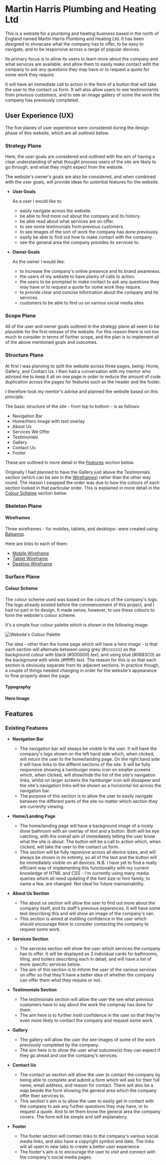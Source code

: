 # Martin Harris Plumbing and Heating Ltd

This is a website for a plumbing and heating business based in the north of England named Martin Harris Plumbing and Heating Ltd. It has been designed to showcase what the company has to offer, to be easy to navigate, and to be responsive across a range of popular devices.

Its primary focus is to allow its users to learn more about the company and what services are available, and allow them to easily make contact with the company to ask any questions they may have or to request a quote for some work they require. 

It will have an immediate call to action in the form of a button that will take the user to the contact us form. It will also allow users to see testimoniamls from previous customers, and to see an image gallery of some the work the company has previously completed.

## User Experience (UX)

The five planes of user experience were considered during the design phase of this website, which are all outlined below.

### Strategy Plane

Here, the user goals are considered and outlined with the aim of having a clear understanding of what thought process users of the site are likely to go through, and what they might expect from the website.

The website's owner's goals are also be considered, and when combined with the user goals, will provide ideas for potential features for the website.

- __User Goals__

  As a user I would like to:
  - easily navigate across the website.
  - be able to find more out about the company and its history.
  - be able read about what services are on offer.
  - to see some testimonials from previous customers.
  - to see images of the sort of work the company has done previously. 
  - easily be able to find out how to make contact with the company.
  - see the general area the company provides its services to.

- __Owner Goals__
  
  As the owner I would like:
  - to increase the company's online presence and its brand awareness.
  - the users of my website to have planty of calls to action.
  - the users to be prompted to make contact to ask any questions they may have or to request a quote for some work they require.
  - to provide clear and concise information about the company and its services. 
  - customers to be able to find us on various social media sites.

### Scope Plane

All of the user and owner goals outlined in the strategy plane all seem to be plausible for the first release of the website. For this reason there is not too much to consider in terms of further scope, and the plan is to implement all of the above mentioned goals and outcomes.

### Structure Plane

At first I was planning to split the website across three pages, being: Home, Gallery, and Contact Us. I then had a conversation with my mentor who advised me to keep it all on one page in order to reduce the amount of code duplication across the pages for features such as the header and the footer.

I therefore took my mentor's advise and planned the website based on this principle.

The basic structure of the site - from top to bottom - is as follows:
- Navigation Bar
- Home/Hero Image with text overlay
- About Us
- Services We Offer
- Testimonials
- Gallery
- Contact Us
- Footer

These are outlined in more detail in the [Features](#features) section below.

Originally I had planned to have the Gallery just above the Testimonials section (which can be see in the [Wireframes](#wireframes)) rather than the other way round. The reason I swapped the order was due to how the colours of each section looked in that particular order. This is explained in more detail in the [Colour Scheme](#colour-scheme) section below.  

### Skeleton Plane

#### Wireframes

Three wireframes - for mobiles, tablets, and desktops- were created using [Balsamiq](https://balsamiq.com/).

Here are links to each of them:

- [Mobile Wireframe](assets/wireframes/mobile-wireframe.pdf)
- [Tablet Wireframe](assets/wireframes/tablet-wireframe.pdf)
- [Desktop Wireframe](assets/wireframes/desktop-wireframe.pdf)

### Surface Plane

#### Colour Scheme

The colour scheme used was based on the colours of the company's logo. The logo already existed before the commencement of this project, and I had no part in its design. It made sense, however, to use these colours to form the website's colour scheme. 

It's a simple four colour palette which is shown in the following image:

![Website's Colour Palette](assets/images/colour-scheme.jpg)

The idea - other than the home page which will have a hero image - is that each section will alternate between using grey (#cccccc) as the background colour with black (#000000) text, and using blue (#0683C0) as the background with white (#ffffff) text. The reason for this is so that each section is obviously separate from its adjacent sections. In practice though, a couple of things needed changing in order for the website's appearance to flow properly down the page.

#### Typography

#### Hero Image



## Features

### Existing Features

- __Navigation Bar__

  - The navigation bar will always be visible to the user. It will have the company's logo shown on the left hand side which, when clicked, will return the user to the home/landing page. On the right hand side it will have links to the differnt sections of the site. It will be fully responsive showing a hamburger menu icon on smaller screens which, when clicked, will show/hide the list of the site's navigation links, whilst on larger screens the hamburger icon will dissapear and the site's navigation links will be shown as a horizontal list across the navigation bar.
  - The purpose of this section is to allow the user to easily navigate between the different parts of the site no matter which section they are currenlty viewing.

- __Home/Landing Page__

  - The home/landing page will have a background image of a nicely done bathroom with an overlay of text and a button. Both will be eye catching, with the overall aim of immediately letting the user know what the site is about. The button will be a call to action which, when clicked, will take the user to the contact us form.
  - This section will be fully reponsive across all device sizes, and will always be shown in its entirety, so all of the text and the button will be immediately visible on all devices. N.B. I have yet to find a really efficient way of implementing this functionality with my current knowledge of HTML and CSS - I'm currently using many media queries which all need updating if the font size or font family, to name a few, are changed. Not ideal for future maintainability. 

- __About Us Section__

  - The about us section will allow the user to find out more about the company itself, and its staff's previous experences. It will have some text describing this and will show an image of the company's van.
  - This section is aimed at instilling confidence in the user which should encourage them to consider contacting the company to request some work.

- __Services Section__

  - The services section will show the user which services the company has to offer. It will be displayed as 3 individual cards for bathrooms, tiling, and boilers describing each in detail, and will have a list of more specific services below.
  - The aim of this section is to inform the user of the various services on offer so that they'll have a better idea of whether the company can offer them what they require or not.

- __Testimonials Section__

  - The testimonials section will allow the user the see what previous customers have to say about the work the compnay has done for them.
  - The aim here is to further instil confidence in the user so that they're even more likely to contact the company and request some work.

- __Gallery__

  - The gallery will allow the user the see images of some of the work previously completed by the company.
  - The aim here is to show the user what outcome(s) they can expect if they go ahead and use the company's services.

- __Contact Us__

  - The contact us section will allow the user to contact the company by being able to complete and submit a form which will ask for their full name, email address, and reason for contact. There will also be a map beside the form showing the general area which the company offer their services to.
  - This section's aim is to allow the user to easily get in contact with the company to ask any further questions they may have, or to request a quote. And to let them know the general area the company covers. The form will be simple and self explanatory.

- __Footer__

  - The footer section will contain links to the company's various social media links, and also have a copyright symbol and date. The links will all open in new tabs to create a better user experience.
  - The footer's aim is to encourage the user to visit and connect with the company's social media pages.